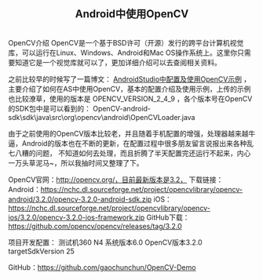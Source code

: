 ## <center> Android中使用OpenCV </center>
<br/>
OpenCV介绍
OpenCV是一个基于BSD许可（开源）发行的跨平台计算机视觉库，可以运行在Linux、Windows、Android和Mac OS操作系统上。这里你只需要知道它是一个视觉库就可以了，更加详细介绍可以去查阅相关资料。

之前比较早的时候写了一篇博文： [AndroidStudio中配置及使用OpenCV示例](http://blog.csdn.net/gao_chun/article/details/49359535) ，
主要介绍了如何在AS中使用OpenCV，基本的配置介绍及使用示例，上传的示例也比较潦草，使用的版本是 OPENCV_VERSION_2_4_9 ，各个版本号在OpenCV的SDK包中是可以看到的：
OpenCV-android-sdk\sdk\java\src\org\opencv\android\OpenCVLoader.java

由于之前使用的OpenCV版本比较老，并且随着手机配置的增强，处理器越来越牛逼，Android的版本也在不断的更新，在配置过程中很多朋友留言说报出来各种乱七八糟的问题，
不知道如何去处理，而且折腾了半天配置完还运行不起来，内心一万头草泥马~，所以我抽时间又整理了下。


OpenCV官网：http://opencv.org/，目前最新版本是3.2，
下载链接：
Android：https://nchc.dl.sourceforge.net/project/opencvlibrary/opencv-android/3.2.0/opencv-3.2.0-android-sdk.zip
iOS：https://nchc.dl.sourceforge.net/project/opencvlibrary/opencv-ios/3.2.0/opencv-3.2.0-ios-framework.zip
GitHub下载：https://github.com/opencv/opencv/releases/tag/3.2.0

项目开发配置：
测试机360 N4
系统版本6.0
OpenCV版本3.2.0
targetSdkVersion 25

GitHub：https://github.com/gaochunchun/OpenCV-Demo